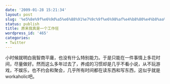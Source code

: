```yaml
---
date: '2009-01-28 15:21:34'
layout: post
slug: '%e5%8e%9f%e6%9d%a5%e6%88%91%e7%9c%9f%e6%98%af%e4%b8%80%e4%b8%aa%e5%b7%a5%e4%bd%9c%e7%8b%82'
status: publish
title: 原来我真是一个工作狂
wordpress_id: '465'
categories:
- Twitter
---
```


小时候就明白我智商平庸，也没有什么特别能力。于是只能在一件事情上多花时间，尽量做好。然而这么多年过去了，养成的习惯却是几乎不看小说，从不玩游戏，不娱乐，也不约会和聚会，几乎所有时间都在读东西和写东西，这似乎就是workaholic吧。
